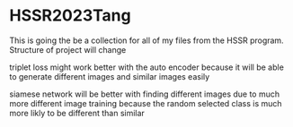 # HSSR2023Tang
 
This is going the be a collection for all of my files from the HSSR program.
Structure of project will change

triplet loss might work better with the auto encoder because it will be able to generate different images and similar images easily

siamese network will be better with finding different images due to much more different image training because the random selected class is much more likly to be different than similar